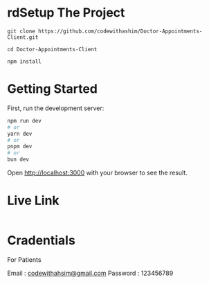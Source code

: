 # rdSetup The Project

```
git clone https://github.com/codewithashim/Doctor-Appointments-Client.git
```

```
cd Doctor-Appointments-Client 
```

```
npm install
```

# Getting Started

First, run the development server:

```bash
npm run dev
# or
yarn dev
# or
pnpm dev
# or
bun dev
```

Open [http://localhost:3000](http://localhost:3000) with your browser to see the result.

# Live Link

```

```

# Cradentials


For Patients

Email : codewithahsim@gmail.com
Password : 123456789
